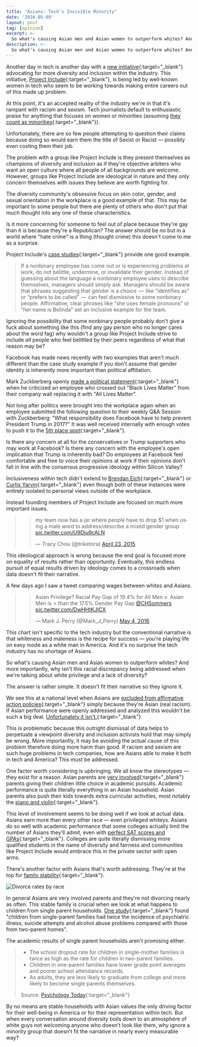 ```yaml
---
title: "Asians: Tech's Invisible Minority"
date: '2016-05-09'
layout: post
tag: [opinion]
excerpt: >-
  So what's causing Asian men and Asian women to outperform whites? And more importantly, why isn't this racial discrepancy being addressed when we're talking about white privilege and a lack of diversity?
description: >-
  So what's causing Asian men and Asian women to outperform whites? And more importantly, why isn't this racial discrepancy being addressed when we're talking about white privilege and a lack of diversity?
---
```


Another day in tech is another day with a [new initiative](http://techcrunch.com/2016/05/03/ellen-pao-freada-kapor-klein-and-others-form-tech-diversity-and-inclusion-war-room/){:target="_blank"} advocating for more diversity and inclusion within the industry. This initiative, [Project Include](http://projectinclude.org/){:target="_blank"}, is being led by well-known women in tech who seem to be working towards making entire careers out of this made up problem.

At this point, it's an accepted reality of the industry we're in that it's rampant with racism and sexism. Tech journalists default to enthusiastic praise for anything that focuses on women or minorities (assuming [they count as minorities](http://www.latimes.com/local/california/la-me-adv-asian-race-tutoring-20150222-story.html){:target="_blank"}).

Unfortunately, there are so few people attempting to question their claims because doing so would earn them the title of Sexist or Racist — possibly even costing them their job.

The problem with a group like Project Include is they present themselves as champions of diversity and inclusion as if they're objective arbiters who want an open culture where all people of all backgrounds are welcome. However, groups like Project Include are ideological in nature and they only concern themselves with issues they believe are worth fighting for.

The diversity community's obsessive focus on skin color, gender, and sexual orientation in the workplace is a good example of that. This may be important to some people but there are plenty of others who don't put that much thought into any one of these characteristics.

Is it more concerning for someone to feel out of place because they're gay than it is because they're a Republican? The answer should be no but in a world where "hate crime" is a thing (thought crime) this doesn't come to me as a surprise.

Project Include's [case studies](http://projectinclude.org/case_studies/){:target="_blank"} provide one good example.

> If a nonbinary employee has come out or is experiencing problems at work, do not belittle, undermine, or invalidate their gender. Instead of guessing about the language a nonbinary employee uses to describe themselves, managers should simply ask. Managers should be aware that phrases suggesting that gender is a choice  —  like “identifies as” or “prefers to be called”  —  can feel dismissive to some nonbinary people. Affirmative, clear phrases like “she uses female pronouns” or “her name is Belinda” set an inclusive example for the team.

Ignoring the possibility that some nonbinary people probably don't give a fuck about something like this (find any gay person who no longer cares about the word fag) why wouldn't a group like Project Include strive to include *all* people who feel belittled by their peers regardless of what that reason may be?

Facebook has made news recently with two examples that aren't much different than the case study example if you don't assume that gender identity is inherently more important than political affiliation.

Mark Zuckberberg openly [made a political statement](http://www.npr.org/sections/alltechconsidered/2016/02/26/467985384/zuckerberg-tells-facebook-staff-to-stop-crossing-out-black-lives-matter){:target="_blank"} when he criticized an employee who crossed out "Black Lives Matter" from their company wall replacing it with "All Lives Matter".

Not long after politics were brought into the workplace again when an employee submitted the following question to their weekly Q&A Session with Zuckberberg: "What responsibility does Facebook have to help prevent President Trump in 2017?" It was well received internally with enough votes to push it to the [5th place spot](http://gizmodo.com/facebook-employees-asked-mark-zuckerberg-if-they-should-1771012990){:target="_blank"}.

Is there any concern at all for the conservatives or Trump supporters who may work at Facebook? Is there any concern with the employee's open implication that Trump is inherently bad? Do employees at Facebook feel comfortable and free to voice their opinions at work if their opinions don't fall in line with the consensus progressive ideology within Silicon Valley?

Inclusiveness within tech didn't extend to [Brendan Eich](http://www.forbes.com/sites/tonybradley/2014/04/05/backlash-against-brendan-eich-crossed-a-line/#1f1223ca24a0){:target="_blank"} or [Curtis Yarvin](http://www.breitbart.com/tech/2016/03/29/sjws-urge-programming-conference-to-ban-speaker-over-political-views/){:target="_blank"} even though both of these instances were entirely isolated to personal views outside of the workplace.

Instead founding members of Project Include are focused on much more important issues.

> <blockquote class="twitter-tweet" data-lang="en"><p lang="en" dir="ltr">my team now has a jar where people have to drop $1 when using a male word to address/describe a mixed gender group <a href="http://t.co/U9Dju9cALN">pic.twitter.com/U9Dju9cALN</a></p>&mdash; Tracy Chou (@triketora) <a href="https://twitter.com/triketora/status/591340046302580738">April 23, 2015</a></blockquote>
<script async src="//platform.twitter.com/widgets.js" charset="utf-8"></script>

This ideological approach is wrong because the end goal is focused more on equality of results rather than opportunity. Eventually, this endless pursuit of equal results driven by ideology comes to a crossroads when data doesn't fit their narrative.

A few days ago I saw a tweet comparing wages between whites and Asians.

> <blockquote class="twitter-tweet" data-lang="en"><p lang="en" dir="ltr">Asian Privilege? Racial Pay Gap of 19.4% for All Men v. Asian Men is &gt; than the 17.5% Gender Pay Gap <a href="https://twitter.com/CHSommers">@CHSommers</a> <a href="https://t.co/DwHHtKJICX">pic.twitter.com/DwHHtKJICX</a></p>&mdash; Mark J. Perry (@Mark_J_Perry) <a href="https://twitter.com/Mark_J_Perry/status/727876173426987008">May 4, 2016</a></blockquote>
<script async src="//platform.twitter.com/widgets.js" charset="utf-8"></script>

This chart isn't specific to the tech industry but the conventional narrative is that whiteness and maleness is the recipe for success — you're playing life on easy mode as a white man in America. And it's no surprise the tech industry has no shortage of Asians.

So what's causing Asian men and Asian women to outperform whites? And more importantly, why isn't this racial discrepancy being addressed when we're talking about white privilege and a lack of diversity?

The answer is rather simple. It doesn't fit their narrative so they ignore it.

We see this at a national level when Asians are [excluded from affirmative action policies](http://www.latimes.com/local/california/la-me-adv-asian-race-tutoring-20150222-story.html){:target="_blank"} simply because they're Asian (real racism). If Asian performance were openly addressed and analyzed this wouldn't be such a big deal. [Unfortunately it isn't.](http://wonderopolis.org/wp-content/uploads//2015/03/1425_3.jpg){:target="_blank"}

This is problematic because this outright dismissal of data helps to perpetuate a viewpoint diversity and inclusion activists hold that may simply be wrong. More importantly, it may be avoiding the actual cause of this problem therefore doing more harm than good. If racism and sexism are such huge problems in tech companies, how are Asians able to make it both in tech and America? This must be addressed.

One factor worth considering is upbringing. We all know the stereotypes — they exist for a reason. Asian parents are [very involved](https://www.youtube.com/watch?v=M_pfzYD1dXY){:target="_blank"} parents giving their children little choice in academic pursuits. Academic performance is quite literally everything in an Asian household. Asian parents also push their kids towards extra curricular activities, most notably the [piano and violin](https://www.quora.com/Why-do-Asian-parents-tend-to-encourage-their-children-to-take-up-the-piano-and-violin){:target="_blank"}.

This level of involvement seems to be doing well if we look at actual data. Asians earn more than every other race — even privileged whiteys. Asians do so well with academic performance that some colleges actually limit the number of Asians they'll admit, even with [perfect SAT scores and GPAs](https://www.bostonglobe.com/lifestyle/2015/06/01/college-counselors-advise-some-asian-students-appear-less-asian/Ew7g4JiQMiqYNQlIwqEIuO/story.html){:target="_blank"}. Colleges are quite literally dismissing more qualified students in the name of diversity and fairness and communities like Project Include would embrace this in the private sector with open arms.

There's another factor with Asians that's worth addressing. They're at the top for [family stability](http://www.nytimes.com/2013/11/26/health/families.html){:target="_blank"}.

![Divorce rates by race](https://imgur.com/NLlLfDK.png)

In general Asians are very involved parents and they're not divorcing nearly as often. This stable family is crucial when we look at what happens to children from single parent households. [One study](http://lifestyle.howstuffworks.com/family/parenting/single-parents/single-parenting-affect-children2.htm){:target="_blank"} found "children from single-parent families had twice the incidence of psychiatric illness, suicide attempts and alcohol abuse problems compared with those from two-parent homes".

The academic results of single parent households aren't promising either.

>* The school dropout rate for children in single-mother families is twice as high as the rate for children in two-parent families.
>* Children in one-parent families have lower grade point averages and poorer school attendance records.
>* As adults, they are less likely to graduate from college and more likely to become single parents themselves.
> 
> Source: [Psychology Today](https://www.psychologytoday.com/articles/199605/double-the-trouble){:target="_blank"}

By no means are stable households with Asian values the only driving factor for their well-being in America or for their representation within tech. But when every conversation around diversity boils down to an atmosphere of white guys not welcoming anyone who doesn't look like them, why ignore a minority group that doesn't fit the narrative in nearly every measurable way?
